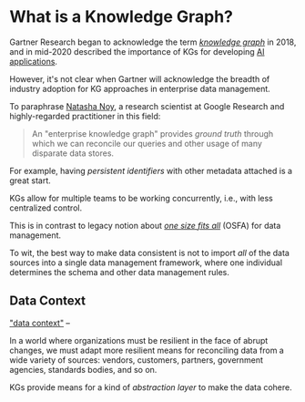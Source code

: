 # What is a Knowledge Graph?

Gartner Research began to acknowledge the term 
[*knowledge graph*](https://derwen.ai/d/knowledge_graph) 
in 2018, and in mid-2020
described the importance of KGs for developing [AI
applications](https://www.gartner.com/en/documents/3985680/how-to-build-knowledge-graphs-that-enable-ai-driven-ente).

However, it's not clear when Gartner will acknowledge the breadth of
industry adoption for KG approaches in enterprise data management.

To paraphrase [Natasha Noy](https://research.google/people/NatalyaNoy/), 
a research scientist at Google Research and highly-regarded practitioner 
in this field:

> An "enterprise knowledge graph" provides *ground truth* through which we can reconcile our queries and other usage of many disparate data stores.

For example, having *persistent identifiers* with other metadata
attached is a great start.

KGs allow for multiple teams to be working concurrently, i.e., with
less centralized control.

This is in contrast to legacy notion about 
[*one size fits all*](https://en.wikipedia.org/wiki/One_size_fits_all) 
(OSFA) for data management.

To wit, the best way to make data consistent is not to import *all* of
the data sources into a single data management framework, where one
individual determines the schema and other data management rules.


## Data Context

["data context"]( http://cidrdb.org/cidr2017/papers/p111-hellerstein-cidr17.pdf) – 

In a world where organizations must be resilient in the face of abrupt
changes, we must adapt more resilient means for reconciling data from
a wide variety of sources: vendors, customers, partners, government
agencies, standards bodies, and so on.

KGs provide means for a kind of *abstraction layer* to make the data
cohere.
